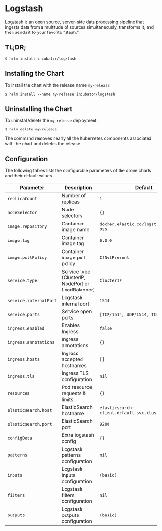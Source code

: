 # Logstash

[Logstash](https://www.elastic.co/products/logstash) is an open source, server-side data processing pipeline that ingests data from a multitude of sources simultaneously, transforms it, and then sends it to your favorite “stash.”

## TL;DR;

```console
$ helm install incubator/logstash
```

## Installing the Chart

To install the chart with the release name `my-release`:

```console
$ helm install --name my-release incubator/logstash
```

## Uninstalling the Chart

To uninstall/delete the `my-release` deployment:

```console
$ helm delete my-release
```

The command removes nearly all the Kubernetes components associated with the
chart and deletes the release.

## Configuration

The following tables lists the configurable parameters of the drone charts and their default values.

| Parameter              | Description                                        | Default                                          |
| ---------------------- | -------------------------------------------------- | ------------------------------------------------ |
| `replicaCount`         | Number of replicas                                 | `1`                                              |
| `nodeSelector`         | Node selectors                                     | `{}`                                             |
| `image.repository`     | Container image name                               | `docker.elastic.co/logstash/logstash-oss`        |
| `image.tag`            | Container image tag                                | `6.0.0`                                          |
| `image.pullPolicy`     | Container image pull policy                        | `IfNotPresent`                                   |
| `service.type`         | Service type (ClusterIP, NodePort or LoadBalancer) | `ClusterIP`                                      |
| `service.internalPort` | Logstash internal port                             | `1514`                                           |
| `service.ports`        | Service open ports                                 | `[TCP/1514, UDP/1514, TCP/5044]`                 |
| `ingress.enabled`      | Enables Ingress                                    | `false`                                          |
| `ingress.annotations`  | Ingress annotations                                | `{}`                                             |
| `ingress.hosts`        | Ingress accepted hostnames                         | `[]`                                             |
| `ingress.tls`          | Ingress TLS configuration                          | `nil`                                            |
| `resources`            | Pod resource requests & limits                     | `{}`                                             |
| `elasticsearch.host`   | ElasticSearch hostname                             | `elasticsearch-client.default.svc.cluster.local` |
| `elasticsearch.port`   | ElasticSearch port                                 | `9200`                                           |
| `configData`           | Extra logstash config                              | `{}`                                             |
| `patterns`             | Logstash patterns configuration                    | `nil`                                            |
| `inputs`               | Logstash inputs configuration                      | `(basic)`                                        |
| `filters`              | Logstash filters configuration                     | `nil`                                            |
| `outputs`              | Logstash outputs configuration                     | `(basic)`                                        |
